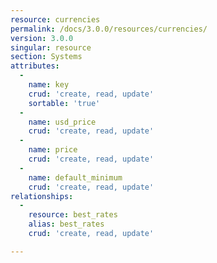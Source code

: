 ```yaml
---
resource: currencies
permalink: /docs/3.0.0/resources/currencies/
version: 3.0.0
singular: resource
section: Systems
attributes:
  -
    name: key
    crud: 'create, read, update'
    sortable: 'true'
  -
    name: usd_price
    crud: 'create, read, update'
  -
    name: price
    crud: 'create, read, update'
  -
    name: default_minimum
    crud: 'create, read, update'
relationships:
  -
    resource: best_rates
    alias: best_rates
    crud: 'create, read, update'

---
```

